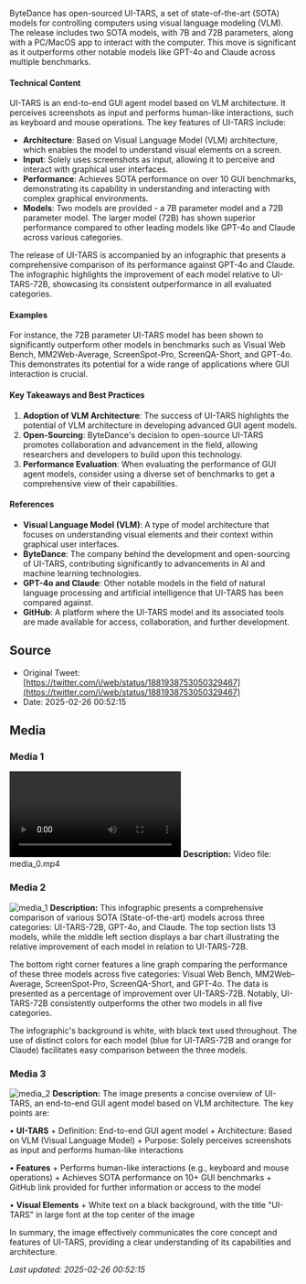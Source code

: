 ByteDance has open-sourced UI-TARS, a set of state-of-the-art (SOTA) models for controlling computers using visual language modeling (VLM). The release includes two SOTA models, with 7B and 72B parameters, along with a PC/MacOS app to interact with the computer. This move is significant as it outperforms other notable models like GPT-4o and Claude across multiple benchmarks.

#### Technical Content
UI-TARS is an end-to-end GUI agent model based on VLM architecture. It perceives screenshots as input and performs human-like interactions, such as keyboard and mouse operations. The key features of UI-TARS include:

* **Architecture**: Based on Visual Language Model (VLM) architecture, which enables the model to understand visual elements on a screen.
* **Input**: Solely uses screenshots as input, allowing it to perceive and interact with graphical user interfaces.
* **Performance**: Achieves SOTA performance on over 10 GUI benchmarks, demonstrating its capability in understanding and interacting with complex graphical environments.
* **Models**: Two models are provided - a 7B parameter model and a 72B parameter model. The larger model (72B) has shown superior performance compared to other leading models like GPT-4o and Claude across various categories.

The release of UI-TARS is accompanied by an infographic that presents a comprehensive comparison of its performance against GPT-4o and Claude. The infographic highlights the improvement of each model relative to UI-TARS-72B, showcasing its consistent outperformance in all evaluated categories.

#### Examples
For instance, the 72B parameter UI-TARS model has been shown to significantly outperform other models in benchmarks such as Visual Web Bench, MM2Web-Average, ScreenSpot-Pro, ScreenQA-Short, and GPT-4o. This demonstrates its potential for a wide range of applications where GUI interaction is crucial.

#### Key Takeaways and Best Practices
1. **Adoption of VLM Architecture**: The success of UI-TARS highlights the potential of VLM architecture in developing advanced GUI agent models.
2. **Open-Sourcing**: ByteDance's decision to open-source UI-TARS promotes collaboration and advancement in the field, allowing researchers and developers to build upon this technology.
3. **Performance Evaluation**: When evaluating the performance of GUI agent models, consider using a diverse set of benchmarks to get a comprehensive view of their capabilities.

#### References
- **Visual Language Model (VLM)**: A type of model architecture that focuses on understanding visual elements and their context within graphical user interfaces.
- **ByteDance**: The company behind the development and open-sourcing of UI-TARS, contributing significantly to advancements in AI and machine learning technologies.
- **GPT-4o and Claude**: Other notable models in the field of natural language processing and artificial intelligence that UI-TARS has been compared against.
- **GitHub**: A platform where the UI-TARS model and its associated tools are made available for access, collaboration, and further development.
## Source

- Original Tweet: [https://twitter.com/i/web/status/1881938753050329467](https://twitter.com/i/web/status/1881938753050329467)
- Date: 2025-02-26 00:52:15


## Media

### Media 1
![media_0](./media_0.mp4)
**Description:** Video file: media_0.mp4

### Media 2
![media_1](./media_1.jpg)
**Description:** This infographic presents a comprehensive comparison of various SOTA (State-of-the-art) models across three categories: UI-TARS-72B, GPT-4o, and Claude. The top section lists 13 models, while the middle left section displays a bar chart illustrating the relative improvement of each model in relation to UI-TARS-72B.

The bottom right corner features a line graph comparing the performance of these three models across five categories: Visual Web Bench, MM2Web-Average, ScreenSpot-Pro, ScreenQA-Short, and GPT-4o. The data is presented as a percentage of improvement over UI-TARS-72B. Notably, UI-TARS-72B consistently outperforms the other two models in all five categories.

The infographic's background is white, with black text used throughout. The use of distinct colors for each model (blue for UI-TARS-72B and orange for Claude) facilitates easy comparison between the three models.

### Media 3
![media_2](./media_2.jpg)
**Description:** The image presents a concise overview of UI-TARS, an end-to-end GUI agent model based on VLM architecture. The key points are:

• **UI-TARS**
	+ Definition: End-to-end GUI agent model
	+ Architecture: Based on VLM (Visual Language Model)
	+ Purpose: Solely perceives screenshots as input and performs human-like interactions

• **Features**
	+ Performs human-like interactions (e.g., keyboard and mouse operations)
	+ Achieves SOTA performance on 10+ GUI benchmarks
	+ GitHub link provided for further information or access to the model

• **Visual Elements**
	+ White text on a black background, with the title "UI-TARS" in large font at the top center of the image

In summary, the image effectively communicates the core concept and features of UI-TARS, providing a clear understanding of its capabilities and architecture.

*Last updated: 2025-02-26 00:52:15*